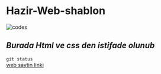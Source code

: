 # **Hazir-Web-shablon** <br/>

![codes](https://github.com/amid32/Hazir-Web-shablon/blob/master/img/codes1.png)
## *Burada Html ve css den istifade olunub*

`git status`<br/>
[web saytin linki](http://www.codes1.tk)
